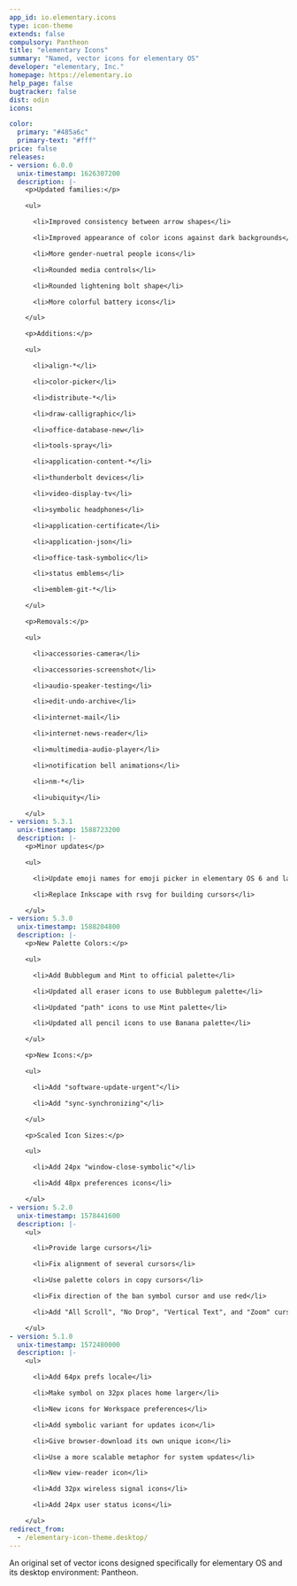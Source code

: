 ```yaml
---
app_id: io.elementary.icons
type: icon-theme
extends: false
compulsory: Pantheon
title: "elementary Icons"
summary: "Named, vector icons for elementary OS"
developer: "elementary, Inc."
homepage: https://elementary.io
help_page: false
bugtracker: false
dist: odin
icons:

color:
  primary: "#485a6c"
  primary-text: "#fff"
price: false
releases:
- version: 6.0.0
  unix-timestamp: 1626307200
  description: |-
    <p>Updated families:</p>

    <ul>

      <li>Improved consistency between arrow shapes</li>

      <li>Improved appearance of color icons against dark backgrounds</li>

      <li>More gender-nuetral people icons</li>

      <li>Rounded media controls</li>

      <li>Rounded lightening bolt shape</li>

      <li>More colorful battery icons</li>

    </ul>

    <p>Additions:</p>

    <ul>

      <li>align-*</li>

      <li>color-picker</li>

      <li>distribute-*</li>

      <li>draw-calligraphic</li>

      <li>office-database-new</li>

      <li>tools-spray</li>

      <li>application-content-*</li>

      <li>thunderbolt devices</li>

      <li>video-display-tv</li>

      <li>symbolic headphones</li>

      <li>application-certificate</li>

      <li>application-json</li>

      <li>office-task-symbolic</li>

      <li>status emblems</li>

      <li>emblem-git-*</li>

    </ul>

    <p>Removals:</p>

    <ul>

      <li>accessories-camera</li>

      <li>accessories-screenshot</li>

      <li>audio-speaker-testing</li>

      <li>edit-undo-archive</li>

      <li>internet-mail</li>

      <li>internet-news-reader</li>

      <li>multimedia-audio-player</li>

      <li>notification bell animations</li>

      <li>nm-*</li>

      <li>ubiquity</li>

    </ul>
- version: 5.3.1
  unix-timestamp: 1588723200
  description: |-
    <p>Minor updates</p>

    <ul>

      <li>Update emoji names for emoji picker in elementary OS 6 and latest GTK</li>

      <li>Replace Inkscape with rsvg for building cursors</li>

    </ul>
- version: 5.3.0
  unix-timestamp: 1588204800
  description: |-
    <p>New Palette Colors:</p>

    <ul>

      <li>Add Bubblegum and Mint to official palette</li>

      <li>Updated all eraser icons to use Bubblegum palette</li>

      <li>Updated "path" icons to use Mint palette</li>

      <li>Updated all pencil icons to use Banana palette</li>

    </ul>

    <p>New Icons:</p>

    <ul>

      <li>Add "software-update-urgent"</li>

      <li>Add "sync-synchronizing"</li>

    </ul>

    <p>Scaled Icon Sizes:</p>

    <ul>

      <li>Add 24px "window-close-symbolic"</li>

      <li>Add 48px preferences icons</li>

    </ul>
- version: 5.2.0
  unix-timestamp: 1578441600
  description: |-
    <ul>

      <li>Provide large cursors</li>

      <li>Fix alignment of several cursors</li>

      <li>Use palette colors in copy cursors</li>

      <li>Fix direction of the ban symbol cursor and use red</li>

      <li>Add "All Scroll", "No Drop", "Vertical Text", and "Zoom" cursors</li>

    </ul>
- version: 5.1.0
  unix-timestamp: 1572480000
  description: |-
    <ul>

      <li>Add 64px prefs locale</li>

      <li>Make symbol on 32px places home larger</li>

      <li>New icons for Workspace preferences</li>

      <li>Add symbolic variant for updates icon</li>

      <li>Give browser-download its own unique icon</li>

      <li>Use a more scalable metaphor for system updates</li>

      <li>New view-reader icon</li>

      <li>Add 32px wireless signal icons</li>

      <li>Add 24px user status icons</li>

    </ul>
redirect_from:
  - /elementary-icon-theme.desktop/
---
```


<p>An original set of vector icons designed specifically for elementary OS and its desktop environment: Pantheon.</p>